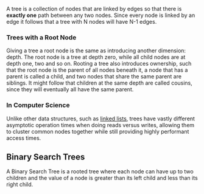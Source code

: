 ﻿<!-- 
title=Trees
template=Algorithms
wikipedia=http://en.wikipedia.org/wiki/Tree_data_structure
menu=projects
-->
A tree is a collection of nodes that are linked by edges so that there is **exactly one** path
between any two nodes. Since every node is linked by an edge it follows that a tree with
N nodes will have N-1 edges.

### Trees with a Root Node
Giving a tree a root node is the same as introducing another dimension: depth. The root node
is a tree at depth zero, while all child nodes are at depth one, two and so on. Rooting a
tree also introduces ownership, such that the root node is the parent of all nodes beneath it,
a node that has a parent is called a child, and two nodes that share the same parent are
siblings. It might follow that children at the same depth are called cousins, since they will
eventually all have the same parent.

### In Computer Science
Unlike other data structures, such as [linked lists](linked_lists.html), trees have vastly different
asymptotic operation times when doing reads versus writes, allowing them to cluster common nodes together
while still providing highly performant access times.

## Binary Search Trees
A Binary Search Tree is a rooted tree where each node can have up to two children and the value of a
node is greater than its left child and less than its right child.  

